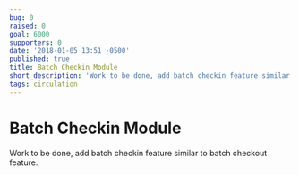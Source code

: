 ```yaml
---
bug: 0
raised: 0
goal: 6000
supporters: 0
date: '2018-01-05 13:51 -0500'
published: true
title: Batch Checkin Module
short_description: 'Work to be done, add batch checkin feature similar to batch checkout feature.'
tags: circulation
---
```

# Batch Checkin Module

Work to be done, add batch checkin feature similar to batch checkout feature.
